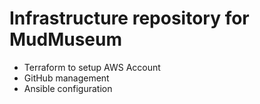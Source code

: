 # Infrastructure repository for MudMuseum

- Terraform to setup AWS Account
- GitHub management
- Ansible configuration
